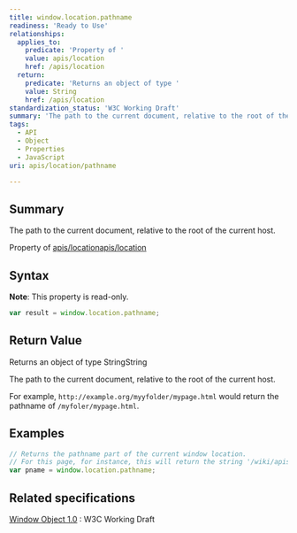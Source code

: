 ```yaml
---
title: window.location.pathname
readiness: 'Ready to Use'
relationships:
  applies_to:
    predicate: 'Property of '
    value: apis/location
    href: /apis/location
  return:
    predicate: 'Returns an object of type '
    value: String
    href: /apis/location
standardization_status: 'W3C Working Draft'
summary: 'The path to the current document, relative to the root of the current host.'
tags:
  - API
  - Object
  - Properties
  - JavaScript
uri: apis/location/pathname

---
```

## Summary

The path to the current document, relative to the root of the current host.

Property of [apis/location](/apis/location)[apis/location](/apis/location)

## Syntax

**Note**: This property is read-only.

``` js
var result = window.location.pathname;
```

## Return Value

Returns an object of type StringString

The path to the current document, relative to the root of the current host.

For example, `http://example.org/myyfolder/mypage.html` would return the pathname of `/myfoler/mypage.html`.

## Examples

``` js
// Returns the pathname part of the current window location.
// For this page, for instance, this will return the string '/wiki/apis/location/pathname'.
var pname = window.location.pathname;
```

## Related specifications

[Window Object 1.0](http://www.w3.org/TR/Window/)
:   W3C Working Draft
